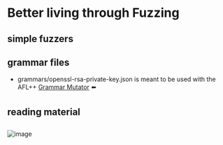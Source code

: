 # Better living through Fuzzing
## simple fuzzers

## grammar files
* grammars/openssl-rsa-private-key.json is meant to be used with the AFL++ [Grammar Mutator](https://github.com/AFLplusplus/Grammar-Mutator) ⬅️

## reading material

##
![image](https://github.com/geeknik/fuzzing/assets/466878/cf65ee58-7759-4ba1-9b44-5ac01445870d)
